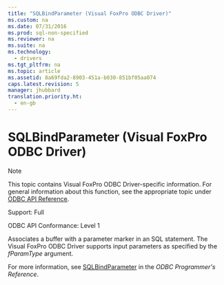 ```yaml
---
title: "SQLBindParameter (Visual FoxPro ODBC Driver)"
ms.custom: na
ms.date: 07/31/2016
ms.prod: sql-non-specified
ms.reviewer: na
ms.suite: na
ms.technology: 
  - drivers
ms.tgt_pltfrm: na
ms.topic: article
ms.assetid: 8a69fda2-8903-451a-b030-851bf05aa074
caps.latest.revision: 5
manager: jhubbard
translation.priority.ht: 
  - en-gb
---
```

# SQLBindParameter (Visual FoxPro ODBC Driver)
> [!NOTE]  
>  This topic contains Visual FoxPro ODBC Driver-specific information. For general information about this function, see the appropriate topic under [ODBC API Reference](../content/ODBC-API-Reference.md).  
  
 Support: Full  
  
 ODBC API Conformance: Level 1  
  
 Associates a buffer with a parameter marker in an SQL statement. The Visual FoxPro ODBC Driver supports input parameters as specified by the *fParamType* argument.  
  
 For more information, see [SQLBindParameter](../content/SQLBindParameter-Function.md) in the *ODBC Programmer's Reference*.